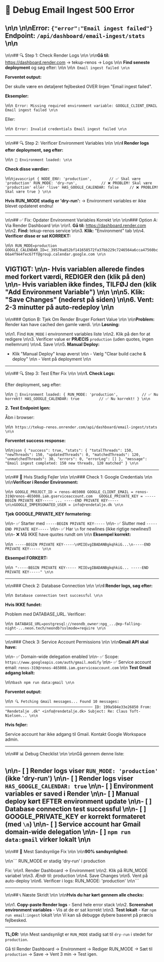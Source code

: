 # 🐛 Debug Email Ingest 500 Error\n\n\n\n**Error:** `{"error":"Email ingest failed"}`  
**Endpoint:** `/api/dashboard/email-ingest/stats`\n\n
---
\n\n## 🔍 Step 1: Check Render Logs\n\n\n\n**Gå til:** https://dashboard.render.com → tekup-renos → Logs\n\n
**Find seneste deployment** og søg efter:\n\n\n\n```
Email ingest failed\n\n```

**Forventet output:**

Der skulle være en detaljeret fejlbesked OVER linjen "Email ingest failed".

**Eksempler:**
\n\n```
Error: Missing required environment variable: GOOGLE_CLIENT_EMAIL
Email ingest failed\n\n```

Eller:
\n\n```
Error: Invalid credentials
Email ingest failed\n\n```

---
\n\n## 🔍 Step 2: Verificer Environment Variables\n\n\n\n**I Render logs efter deployment, søg efter:**
\n\n```
🔧 Environment loaded:\n\n```

**Check disse værdier:**
\n\n```javascript
{
  NODE_ENV: 'production',        // ✅ Skal være 'production'
  RUN_MODE: 'dry-run',           // ❌ PROBLEM! Skal være 'production' eller 'live'
  HAS_GOOGLE_CALENDAR: false     // ❌ PROBLEM! Skal være true
}\n\n```

**Hvis RUN_MODE stadig er 'dry-run':**
→ Environment variables er ikke blevet opdateret endnu!

---
\n\n## ✅ Fix: Opdater Environment Variables Korrekt\n\n\n\n### Option A: Via Render Dashboard\n\n\n\n1. **Gå til:** https://dashboard.render.com\n\n2. **Find:** tekup-renos service\n\n3. **Klik:** "Environment" tab\n\n4. **Verificer disse er sat KORREKT:**
\n\n```
RUN_MODE=production
GOOGLE_CALENDAR_ID=c_39570a852bf141658572fa37bb229c7246564a6cca47560bc66a4f9e4fec67ff@group.calendar.google.com\n\n```

**VIGTIGT:** \n\n- Hvis variablen allerede findes med forkert værdi, REDIGER den (klik på den)\n\n- Hvis variablen ikke findes, TILFØJ den (klik "Add Environment Variable")\n\n\n\n5. **Klik:** "Save Changes" (nederst på siden)\n\n6. **Vent:** 2-3 minutter på auto-redeploy\n\n
---
\n\n### Option B: Tjek Om Render Bruger Forkert Value\n\n\n\n**Problem:** Render kan have cached den gamle værdi.\n\n
**Løsning:**
\n\n1. Find `RUN_MODE` i environment variables liste\n\n2. Klik på den for at redigere\n\n3. Verificer value er **PRÆCIS** `production` (uden quotes, ingen mellemrum)\n\n4. Save\n\n5. **Manual Deploy:**
   - Klik "Manual Deploy" knap øverst\n\n   - Vælg "Clear build cache & deploy"\n\n   - Vent på deployment\n\n
---
\n\n## 🔍 Step 3: Test Efter Fix\n\n\n\n**1. Check Logs:**

Efter deployment, søg efter:
\n\n```
🔧 Environment loaded: {
  RUN_MODE: 'production',           // ✅ Nu korrekt!
  HAS_GOOGLE_CALENDAR: true         // ✅ Nu korrekt!
}\n\n```

**2. Test Endpoint Igen:**

Åbn i browser:
\n\n```
https://tekup-renos.onrender.com/api/dashboard/email-ingest/stats\n\n```

**Forventet success response:**
\n\n```json
{
  "success": true,
  "stats": {
    "totalThreads": 150,
    "newThreads": 150,
    "updatedThreads": 0,
    "matchedThreads": 120,
    "unmatchedThreads": 30,
    "errors": 0,
    "errorLog": []
  },
  "message": "Email ingest completed: 150 new threads, 120 matched"
}\n\n```

---
\n\n## 🚨 Hvis Stadig Fejler\n\n\n\n### Check 1: Google Credentials\n\n\n\n**Verificer i Render Environment:**
\n\n```
GOOGLE_PROJECT_ID = renos-465008
GOOGLE_CLIENT_EMAIL = renos-319@renos-465008.iam.gserviceaccount.com  
GOOGLE_PRIVATE_KEY = -----BEGIN PRIVATE KEY----- ... -----END PRIVATE KEY-----\n\nGOOGLE_IMPERSONATED_USER = info@rendetalje.dk\n\n```

**Tjek GOOGLE_PRIVATE_KEY formatering:**
\n\n- ✅ Starter med `-----BEGIN PRIVATE KEY-----`\n\n- ✅ Slutter med `-----END PRIVATE KEY-----`\n\n- ✅ Har `\n` for newlines (ikke rigtige newlines!)\n\n- ❌ Må IKKE have quotes rundt om\n\n
**Eksempel korrekt:**
\n\n```
-----BEGIN PRIVATE KEY-----\nMIIEvgIBADANBgkqhkiG...\n-----END PRIVATE KEY-----\n\n```

**Eksempel FORKERT:**
\n\n```
"-----BEGIN PRIVATE KEY-----
MIIEvgIBADANBgkqhkiG...
-----END PRIVATE KEY-----"\n\n```

---
\n\n### Check 2: Database Connection\n\n\n\n**I Render logs, søg efter:**
\n\n```
Database connection test successful\n\n```

**Hvis IKKE fundet:**

Problem med DATABASE_URL. Verificer:
\n\n```
DATABASE_URL=postgresql://neondb_owner:npg_...@ep-falling-night-...neon.tech/neondb?sslmode=require\n\n```

---
\n\n### Check 3: Service Account Permissions\n\n\n\n**Gmail API skal have:**
\n\n- ✅ Domain-wide delegation enabled\n\n- ✅ Scope: `https://www.googleapis.com/auth/gmail.modify`\n\n- ✅ Service account email: `renos-319@renos-465008.iam.gserviceaccount.com`\n\n
**Test Gmail adgang lokalt:**
\n\n```bash
npm run data:gmail\n\n```

**Forventet output:**
\n\n```
🔍 Fetching Gmail messages...
Found 10 messages:
────────────────────────────────────────
ID: 199a504e33e26850
From: "Rendetalje .dk" <info@rendetalje.dk>
Subject: Re: Claus Toft-Nielsen...\n\n```

**Hvis fejler:**

Service account har ikke adgang til Gmail. Kontakt Google Workspace admin.

---
\n\n## 📊 Debug Checklist\n\n\n\nGå gennem denne liste:
\n\n- [ ] Render logs viser `RUN_MODE: 'production'` (ikke 'dry-run')\n\n- [ ] Render logs viser `HAS_GOOGLE_CALENDAR: true`\n\n- [ ] Environment variables er saved i Render\n\n- [ ] Manual deploy kørt EFTER environment update\n\n- [ ] Database connection test successful\n\n- [ ] GOOGLE_PRIVATE_KEY er korrekt formateret (med `\n`)\n\n- [ ] Service account har Gmail domain-wide delegation\n\n- [ ] `npm run data:gmail` virker lokalt\n\n
---
\n\n## 🎯 Mest Sandsynlige Fix\n\n\n\n**90% sandsynlighed:**
\n\n```
RUN_MODE er stadig 'dry-run' i production

Fix:\n\n1. Render Dashboard → Environment\n\n2. Klik på RUN_MODE variabel\n\n3. Ændr til: production\n\n4. Save Changes\n\n5. Vent på auto-deploy\n\n6. Verificer i logs: RUN_MODE: 'production'\n\n```

---
\n\n## 📞 Næste Skridt\n\n\n\n**Hvis du har kørt gennem alle checks:**
\n\n1. **Copy-paste Render logs** - Send hele error stack\n\n2. **Screenshot environment variables** - Vis at de er sat korrekt\n\n3. **Test lokalt** - Kør `npm run email:ingest` lokalt\n\n
Vi kan så debugge dybere baseret på præcis fejlbesked.

---

**TL;DR:** \n\n
Mest sandsynligt er `RUN_MODE` stadig sat til `dry-run` i stedet for `production`. 

Gå til Render Dashboard → Environment → Rediger RUN_MODE → Sæt til `production` → Save → Vent 3 min → Test igen.

